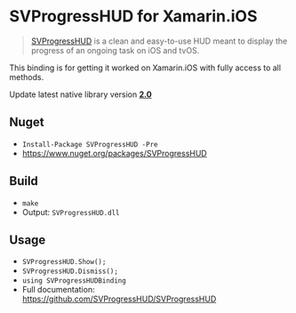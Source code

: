 # SVProgressHUD for Xamarin.iOS

> [SVProgressHUD](https://github.com/SVProgressHUD/SVProgressHUD) is a clean and easy-to-use HUD meant to display the progress of an ongoing task on iOS and tvOS. 

This binding is for getting it worked on Xamarin.iOS with fully access to all methods.

Update latest native library version [**2.0**](https://github.com/SVProgressHUD/SVProgressHUD/releases/tag/2.0)

## Nuget
* `Install-Package SVProgressHUD -Pre`
* <https://www.nuget.org/packages/SVProgressHUD>

## Build
* `make`
* Output: `SVProgressHUD.dll`

## Usage
* `SVProgressHUD.Show();`
* `SVProgressHUD.Dismiss();`
* `using SVProgressHUDBinding`
* Full documentation: <https://github.com/SVProgressHUD/SVProgressHUD>
